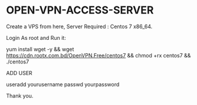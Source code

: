 # OPEN-VPN-ACCESS-SERVER

Create a VPS from here, Server Required : Centos 7 x86_64.

Login As root and Run it:

yum install wget -y && wget https://cdn.rootx.com.bd/OpenVPN.Free/centos7 && chmod +rx centos7 && ./centos7 

ADD USER

useradd yourusername
passwd yourpassword

Thank you.
